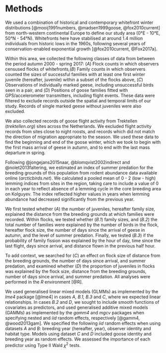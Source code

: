 
# Methods

We used a combination of historical and contemporary whitefront winter distributions [@mooij1991numbers, @madsen1999goose, @fox2010current] from north-western continental Europe to define our study area (0°E - 10°E, 50°N - 54°N). Whitefronts here have stabilised at around 1.4 million individuals from historic lows in the 1960s, following several years of conservation-enabled exponential growth [@fox2010current, @Fox2017a].

Within this area, we collected the following classes of data from between the period autumn 2000 - spring 2017: (*A*) Flock counts in which observers censused flocks of whitefronts,(*B*) Family counts in which observers counted the sizes of successful families with at least one first winter juvenile (hereafter, juvenile) within a subset of the flocks above, (*C*) Observations of individually marked geese, including unsuccessful birds seen in a pair, and (*D*) Positions of goose families fitted with GPS/accelerometer transmitters, including flight events. These data were filtered to exclude records outside the spatial and temporal limits of our study. Records of single marked geese without juveniles were also excluded.

We also collected records of goose flight activity from Trektellen (*trektellen.org*) sites across the Netherlands.
We excluded flight activity records from sites close to night roosts, and records which did not match the direction of migration appropriate to the season. We used these data to find the beginning and end of the goose winter, which we took to begin with the first mass arrival of geese in autumn, and to end with the last mass departure in spring.

Following @jongejans2015naar, @blomqvist2002indirect and @nolet2013faltering, we estimated an index of summer predation for the breeding grounds of this population from rodent abundance data available online (*arcticbirds.net*). We calculated a pooled mean of 0 - 2 (low - high) lemming indices from sites in the region, taking care to include a value of 0 in each year to reflect absence of a lemming cycle in the core breeding area on Kolguyev. The index reflected higher values in years when lemming abundance had decreased significantly from the previous year.

We first tested whether (*A*) the number of juveniles, hereafter family size, explained the distance from the breeding grounds at which families were recorded. Within flocks, we tested whether (*B.1*) family sizes, and (*B.2*) the total number of families were explained by the number of birds in the flock, hereafter flock size, the number of days since the arrival of geese in autumn, and the level of summer predation. Finally, we tested (*B.3*) if the probability of family fission was explained by the hour of day, time since the last flight, days since arrival, and distance flown in the previous half hour.

To add context, we searched for (*C*) an effect on flock size of distance from the breeding grounds, the number of days since arrival, and summer predation, and examined whether (*D*) the proportion of juveniles in flocks was explained by the flock size, distance from the breeding grounds, number of days since arrival, and summer predation. All analyses were performed in the *R* environment [@R].

We used generalised linear mixed models (GLMMs) as implemented by the *lme4* package [@lme4] in cases *A, B.1, B.3* and *C*, where we expected linear relationships. In cases *B.2* and *D*, we sought to include smooth functions of covariates as predictors, and used generalised additive mixed models (GAMMs) as implemented by the *gamm4* and *mgcv* packages when specifying nested and *iid* random effects, respectively [@gamm4, @wood2013gam]. We specified the following *iid* random effects when using datasets *A* and *B*: breeding year (hereafter, year), observer identity and habitat type. Models using dataset *C* and *D* included goose identity and breeding year as random effects. We assessed the importance of each predictor using Type II Wald $\chi^2$ tests.